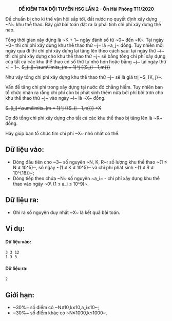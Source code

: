 **<center>ĐỀ KIỂM TRA ĐỘI TUYỂN HSG LẦN 2 - Ôn Hải Phòng T11/2020</center>**

Để chuẩn bị cho kì thế vận hội sắp tới, đất nước nọ quyết định xây dựng ~N~ khu thể thao. Bây giờ bài toán đặt ra là phải tính chi phí xây dựng thế nào.

Tổng thời gian xây dựng là ~K + 1~ ngày đánh số từ ~0~ đến ~K~. Tại ngày ~0~ thì chi phí xây dựng khu thể thao thứ ~j~ là ~a_j~ đồng. Tuy nhiên mỗi ngày qua đi thì chi phí xây dựng lại tăng lên theo cách sau: tại ngày thứ ~i~ thì chi phí xây dựng cho khu thể thao thứ ~j~ sẽ bằng tổng chi phí xây dựng của tất cả các khu thể thao có số thứ tự nhỏ hơn hoặc bằng ~j~ tại ngày thứ ~i – 1~.
~~S_{i,j}=\sum\limits_{m = 1}^j {{S_{i - 1,m}}}~~

Như vậy tổng chi phí xây dựng khu thể thao thứ ~j~ sẽ là giá trị ~S_{K, j}~.

Vấn đề tăng chi phí trong xây dựng tại nước đó chẳng hiếm. Tuy nhiên ban tổ chức nhận ra rằng chi phí còn bị phát sinh thêm nữa bởi phí bôi trơn cho khu thể thao thứ ~j~ vào ngày ~i~ là ~X~ đồng.

~~S_{i,j}=\sum\limits_{m = 1}^j {{S_{i - 1,m}}} +X~~

Do đó tổng chi phí xây dựng cho tất cả các khu thể thao bị tăng lên là ~R~ đồng.

Hãy giúp ban tổ chức tìm chi phí ~X~ nhỏ nhất có thể.

## Dữ liệu vào:
- Dòng đầu tiên cho ~3~ số nguyên ~N, K, R~: số lượng khu thể thao ~(1 ≤ N ≤ 10^5)~, số ngày ~(1 ≤ K ≤ 10^5)~ và chi phí phát sinh ~(1 ≤ R ≤ 10^{18})~;
- Dòng tiếp theo chứa ~N~ số nguyên ~a_i~ - chi phí xây dựng khu thể thao vào ngày ~0\ (1 ≤ a_i ≤ 10^9)~.

## Dữ liệu ra:
- Ghi ra số nguyên duy nhất ~X~ là kết quả bài toán.

## Ví dụ:
#### Dữ liệu vào:
```
3 3 12
1 3 3
```

#### Dữ liệu ra:
```
2
```

## Giới hạn:
- ~30\%~ số điểm có ~N≤10,k≤10,a_i≤10~;
- ~30\%~ số điểm khác có ~N≤1000,k≤1000~.